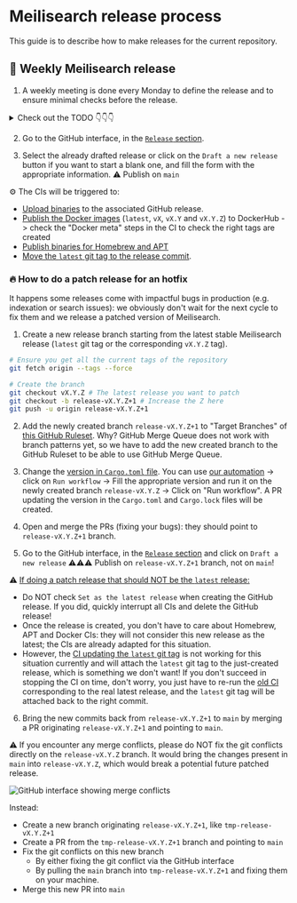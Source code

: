 # Meilisearch release process

This guide is to describe how to make releases for the current repository.

## 📅 Weekly Meilisearch release

1. A weekly meeting is done every Monday to define the release and to ensure minimal checks before the release.
<details>
<summary>Check out the TODO 👇👇👇</summary>
- [ ] Define the version of the release (`vX.Y.Z`)
- [ ] Manually test `--experimental-dumpless-upgrade` on a DB of the previous Meilisearch minor version</br>
- [ ] Check recent <a href="https://github.com/meilisearch/meilisearch/actions">automated tests</a> on `main`</br>
    - [ ] Scheduled test suite</br>
    - [ ] Scheduled SDK tests</br>
    - [ ] Scheduled flaky tests</br>
    - [ ] Scheduled fuzzer tests</br>
    - [ ] Scheduled Docker CI (dry run)</br>
    - [ ] Scheduled GitHub binary release (dry run)</br>
- [ ] <a href="https://github.com/meilisearch/meilisearch/actions/workflows/update-cargo-toml-version.yml">Create the PR updating the version</a>and merge it.
</details>

2. Go to the GitHub interface, in the [`Release` section](https://github.com/meilisearch/meilisearch/releases).

3. Select the already drafted release or click on the `Draft a new release` button if you want to start a blank one, and fill the form with the appropriate information.
⚠️ Publish on `main`

⚙️ The CIs will be triggered to:
- [Upload binaries](https://github.com/meilisearch/meilisearch/actions/workflows/publish-binaries.yml) to the associated GitHub release.
- [Publish the Docker images](https://github.com/meilisearch/meilisearch/actions/workflows/publish-docker-images.yml) (`latest`, `vX`, `vX.Y` and `vX.Y.Z`) to DockerHub -> check the "Docker meta" steps in the CI to check the right tags are created
- [Publish binaries for Homebrew and APT](https://github.com/meilisearch/meilisearch/actions/workflows/publish-apt-brew-pkg.yml)
- [Move the `latest` git tag to the release commit](https://github.com/meilisearch/meilisearch/actions/workflows/latest-git-tag.yml).


### 🔥 How to do a patch release for an hotfix

It happens some releases come with impactful bugs in production (e.g. indexation or search issues): we obviously don't wait for the next cycle to fix them and we release a patched version of Meilisearch.

1. Create a new release branch starting from the latest stable Meilisearch release (`latest` git tag or the corresponding `vX.Y.Z` tag).

```bash
# Ensure you get all the current tags of the repository
git fetch origin --tags --force

# Create the branch
git checkout vX.Y.Z # The latest release you want to patch
git checkout -b release-vX.Y.Z+1 # Increase the Z here
git push -u origin release-vX.Y.Z+1
```

2. Add the newly created branch `release-vX.Y.Z+1` to "Target Branches" of [this GitHub Ruleset](https://github.com/meilisearch/meilisearch/settings/rules/4253297).
Why? GitHub Merge Queue does not work with branch patterns yet, so we have to add the new created branch to the GitHub Ruleset to be able to use GitHub Merge Queue.

3. Change the [version in `Cargo.toml` file](https://github.com/meilisearch/meilisearch/blob/e9b62aacb38f2c7a777adfda55293d407e0d6254/Cargo.toml#L21). You can use [our automation](https://github.com/meilisearch/meilisearch/actions/workflows/update-cargo-toml-version.yml) -> click on `Run workflow` -> Fill the appropriate version and run it on the newly created branch `release-vX.Y.Z` -> Click on "Run workflow". A PR updating the version in the `Cargo.toml` and `Cargo.lock` files will be created.

4. Open and merge the PRs (fixing your bugs): they should point to `release-vX.Y.Z+1` branch.

5. Go to the GitHub interface, in the [`Release` section](https://github.com/meilisearch/meilisearch/releases) and click on `Draft a new release`
   ⚠️⚠️⚠️ Publish on `release-vX.Y.Z+1` branch, not on `main`!

⚠️ <ins>If doing a patch release that should NOT be the `latest` release</s>:

- Do NOT check `Set as the latest release` when creating the GitHub release. If you did, quickly interrupt all CIs and delete the GitHub release!
- Once the release is created, you don't have to care about Homebrew, APT and Docker CIs: they will not consider this new release as the latest; the CIs are already adapted for this situation.
- However, the [CI updating the `latest` git tag](https://github.com/meilisearch/meilisearch/actions/workflows/latest-git-tag.yml) is not working for this situation currently and will attach the `latest` git tag to the just-created release, which is something we don't want! If you don't succeed in stopping the CI on time, don't worry, you just have to re-run the [old CI](https://github.com/meilisearch/meilisearch/actions/workflows/latest-git-tag.yml) corresponding to the real latest release, and the `latest` git tag will be attached back to the right commit.

6. Bring the new commits back from `release-vX.Y.Z+1` to `main` by merging a PR originating `release-vX.Y.Z+1` and pointing to `main`.

⚠️ If you encounter any merge conflicts, please do NOT fix the git conflicts directly on the `release-vX.Y.Z` branch. It would bring the changes present in `main` into `release-vX.Y.Z`, which would break a potential future patched release.

![GitHub interface showing merge conflicts](../assets/merge-conflicts.png)

Instead:
- Create a new branch originating `release-vX.Y.Z+1`, like `tmp-release-vX.Y.Z+1`
- Create a PR from the `tmp-release-vX.Y.Z+1` branch and pointing to `main`
- Fix the git conflicts on this new branch
    - By either fixing the git conflict via the GitHub interface
    - By pulling the `main` branch into `tmp-release-vX.Y.Z+1` and fixing them on your machine.
- Merge this new PR into `main`
